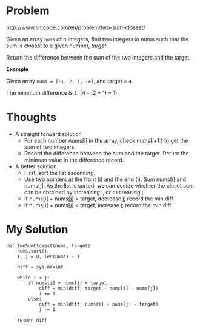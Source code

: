 # Problem

http://www.lintcode.com/en/problem/two-sum-closest/

Given an array ```nums``` of n integers, find two integers in nums such that the sum is closest to a given number, *target*.

Return the difference between the sum of the two integers and the target.

**Example**

Given array ```nums = [-1, 2, 1, -4]```, and target = ```4```.

The minimum difference is ```1```. (4 - (2 + 1) = 1).

# Thoughts

- A straight forward solution
  - For each number nums[i] in the array, check nums[i+1:] to get the sum of two integers. 
  - Record the difference between the sum and the target. Return the minimum value in the difference record.
- A better solution
  - First, sort the list ascending. 
  - Use two pointers at the front (i) and the end (j). Sum nums[i] and nums[j]. As the list is sorted, we can decide whether the closet sum can be obtained by increasing i, or decreasing j
  - If nums[i] + nums[j] > target, decrease j; record the min diff
  - If nums[i] + nums[j] < target, increase j; record the min diff

# My Solution

```
def twoSumClosest(nums, target):
    nums.sort()
    i, j = 0, len(nums) - 1
    
    diff = sys.maxint
    
    while i < j:
        if nums[i] + nums[j] < target:
            diff = min(diff, target - nums[i] - nums[j])
            i += 1
        else:
            diff = min(diff, nums[i] + nums[j] - target)
            j -= 1
    
    return diff
```
